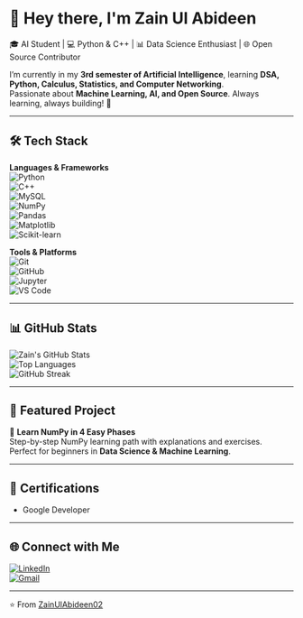 # 👋 Hey there, I'm Zain Ul Abideen  
🎓 AI Student | 💻 Python & C++ | 📊 Data Science Enthusiast | 🌐 Open Source Contributor  

I’m currently in my **3rd semester of Artificial Intelligence**, learning **DSA, Python, Calculus, Statistics, and Computer Networking**.  
Passionate about **Machine Learning, AI, and Open Source**. Always learning, always building! 🚀  

---

## 🛠️ Tech Stack  

**Languages & Frameworks**  
![Python](https://img.shields.io/badge/Python-3776AB?style=for-the-badge&logo=python&logoColor=white)  
![C++](https://img.shields.io/badge/C++-00599C?style=for-the-badge&logo=c%2B%2B&logoColor=white)  
![MySQL](https://img.shields.io/badge/MySQL-4479A1?style=for-the-badge&logo=mysql&logoColor=white)  
![NumPy](https://img.shields.io/badge/NumPy-013243?style=for-the-badge&logo=numpy&logoColor=white)  
![Pandas](https://img.shields.io/badge/Pandas-150458?style=for-the-badge&logo=pandas&logoColor=white)  
![Matplotlib](https://img.shields.io/badge/Matplotlib-11557C?style=for-the-badge&logo=plotly&logoColor=white)  
![Scikit-learn](https://img.shields.io/badge/Scikit--Learn-F7931E?style=for-the-badge&logo=scikit-learn&logoColor=white)  

**Tools & Platforms**  
![Git](https://img.shields.io/badge/Git-F05032?style=for-the-badge&logo=git&logoColor=white)  
![GitHub](https://img.shields.io/badge/GitHub-181717?style=for-the-badge&logo=github&logoColor=white)  
![Jupyter](https://img.shields.io/badge/Jupyter-F37626?style=for-the-badge&logo=jupyter&logoColor=white)  
![VS Code](https://img.shields.io/badge/VS%20Code-0078D4?style=for-the-badge&logo=visual-studio-code&logoColor=white)  

---

## 📊 GitHub Stats  

![Zain's GitHub Stats](https://github-readme-stats.vercel.app/api?username=ZainUlAbideen02&show_icons=true&theme=radical)  
![Top Languages](https://github-readme-stats.vercel.app/api/top-langs/?username=ZainUlAbideen02&layout=compact&theme=radical)  
![GitHub Streak](https://streak-stats.demolab.com/?user=ZainUlAbideen02&theme=radical)  

---

## 🚀 Featured Project  
📌 **Learn NumPy in 4 Easy Phases**  
Step-by-step NumPy learning path with explanations and exercises.  
Perfect for beginners in **Data Science & Machine Learning**.  

---

## 📜 Certifications  
- Google Developer  

---

## 🌐 Connect with Me  

[![LinkedIn](https://img.shields.io/badge/LinkedIn-0077B5?style=for-the-badge&logo=linkedin&logoColor=white)](#)  
[![Gmail](https://img.shields.io/badge/Gmail-D14836?style=for-the-badge&logo=gmail&logoColor=white)](mailto:your_email@gmail.com)  

---

⭐️ From [ZainUlAbideen02](https://github.com/ZainUlAbideen02)  
